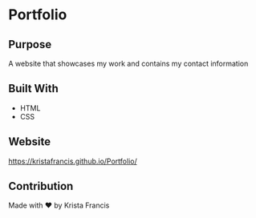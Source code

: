 # Portfolio

## Purpose

A website that showcases my work and contains my contact information

## Built With

- HTML
- CSS

## Website

https://kristafrancis.github.io/Portfolio/


## Contribution

Made with ❤️ by Krista Francis
